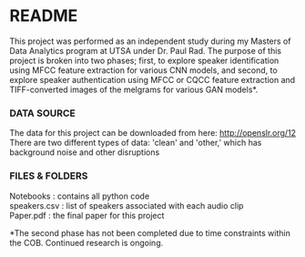 # README
This project was performed as an independent study during my Masters of Data Analytics program at UTSA under Dr. Paul Rad. The purpose of this project is broken into two phases; first, to explore speaker identification using MFCC feature extraction for various CNN models, and second, to explore speaker authentication using MFCC or CQCC feature extraction and TIFF-converted images of the melgrams for various GAN models*.

### DATA SOURCE
The data for this project can be downloaded from here: http://openslr.org/12 </br>
There are two different types of data: 'clean' and 'other,' which has background noise and other disruptions

### FILES & FOLDERS
Notebooks : contains all python code </br>
speakers.csv : list of speakers associated with each audio clip </br>
Paper.pdf : the final paper for this project

*The second phase has not been completed due to time constraints within the COB. Continued research is ongoing.
